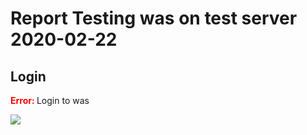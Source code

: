 # Report Testing was on test server 2020-02-22

## Login

<span style="color:red"><b> Error: </b></span> Login to was 

![](https://storage.googleapis.com/was-testing/screenShot29345IAJS9wrEoI09.png?authuser=1)